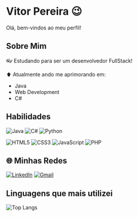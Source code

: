 # Vitor Pereira 😉

Olá, bem-vindos ao meu perfil!

## Sobre Mim

👓 Estudando para ser um desenvolvedor FullStack!

⬆️ Atualmente ando me aprimorando em:
 - Java
 - Web Development
 - C#


## Habilidades

![Java](https://img.shields.io/badge/java-%23ED8B00.svg?style=for-the-badge&logo=openjdk&logoColor=white) 
![C#](https://img.shields.io/badge/C%23-239120?style=for-the-badge&logo=c-sharp&logoColor=white)
![Python](https://img.shields.io/badge/python-3670A0?style=for-the-badge&logo=python&logoColor=ffdd54)


![HTML5](https://img.shields.io/badge/HTML5-E34F26?style=for-the-badge&logo=html5&logoColor=white)
![CSS3](https://img.shields.io/badge/CSS3-1572B6?style=for-the-badge&logo=css3&logoColor=white)
![JavaScript](https://img.shields.io/badge/JavaScript-F7DF1E?style=for-the-badge&logo=javascript&logoColor=black)
![PHP](https://img.shields.io/badge/PHP-777BB4?style=for-the-badge&logo=php&logoColor=white)




## 🌐 Minhas Redes

[![LinkedIn](https://img.shields.io/badge/LinkedIn-0077B5?style=for-the-badge&logo=linkedin&logoColor=white)](https://www.linkedin.com/in/vitor-pereira-731802162/)
[![Gmail](https://img.shields.io/badge/Gmail-333333?style=for-the-badge&logo=gmail&logoColor=red)](mailto:vitor.per55@gmail.com)

## Linguagens que mais utilizei
![Top Langs](https://github-readme-stats-git-masterrstaa-rickstaa.vercel.app/api/top-langs/?username=HuiseL265&layout=compact&bg_color=000&border_color=30A3DC&title_color=E94D5F&text_color=FFF)
